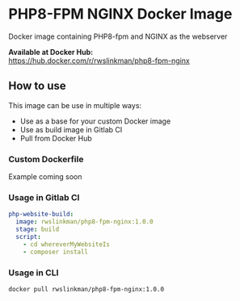 # PHP8-FPM NGINX Docker Image
Docker image containing PHP8-fpm and NGINX as the webserver

**Available at Docker Hub:**   
https://hub.docker.com/r/rwslinkman/php8-fpm-nginx

## How to use
This image can be use in multiple ways:
- Use as a base for your custom Docker image
- Use as build image in Gitlab CI
- Pull from Docker Hub

### Custom Dockerfile
Example coming soon

### Usage in Gitlab CI
```yaml
php-website-build:
  image: rwslinkman/php8-fpm-nginx:1.0.0
  stage: build
  script:
    - cd whereverMyWebsiteIs
    - composer install
```

### Usage in CLI
```shell
docker pull rwslinkman/php8-fpm-nginx:1.0.0
```

